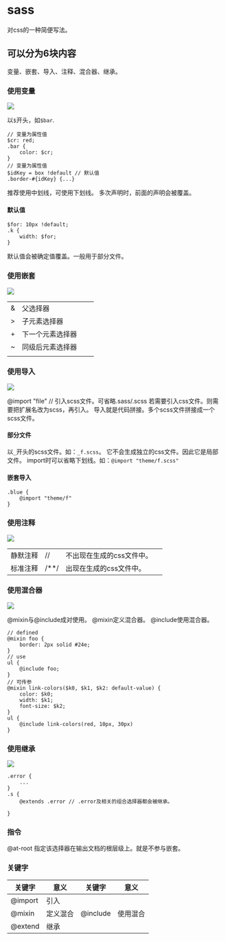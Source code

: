 # sass
对css的一种简便写法。  

## 可以分为6块内容
变量、嵌套、导入、注释、混合器、继承。

### 使用变量
![](./image/sass0.png)  

以`$`开头，如`$bar`.
```
// 变量为属性值
$cr: red;
.bar {
    color: $cr;
}
// 变量为属性值
$idKey = box !default // 默认值
.border-#{idKey} {...}

```
推荐使用中划线，可使用下划线。
多次声明时，前面的声明会被覆盖。
#### 默认值

```
$for: 10px !default;
.k {
    width: $for;
}
```
默认值会被确定值覆盖。一般用于部分文件。

### 使用嵌套
![](./image/sass1.png)  

|||||
|-|-|-|-|
|&|父选择器|||
|>|子元素选择器|||
|+|下一个元素选择器|||
|~|同级后元素选择器|||
|||||

### 使用导入
![](./image/sass2.png)  

@import "file" // 引入scss文件。可省略.sass/.scss
若需要引入css文件。则需要把扩展名改为scss，再引入。
导入就是代码拼接。多个scss文件拼接成一个scss文件。

#### 部分文件

以`_`开头的scss文件。如：`_f.scss`。
它不会生成独立的css文件。因此它是局部文件。
import时可以省略下划线。如：`@import "theme/f.scss"`

#### 嵌套导入

```
.blue {
    @import "theme/f"
}
```

### 使用注释
![](./image/sass3.png)  

|||||
|-|-|-|-|
|静默注释|//|不出现在生成的css文件中。||
|标准注释|/**/|出现在生成的css文件中。||

### 使用混合器
![](./image/sass4.png)  

@mixin与@include成对使用。
@mixin定义混合器。
@include使用混合器。

```
// defined
@mixin foo {
    border: 2px solid #24e;
}
// use
ul {
    @include foo;
}
// 可传参
@mixin link-colors($k0, $k1, $k2: default-value) {
    color: $k0;
    width: $k1;
    font-size: $k2;
}
ul {
    @include link-colors(red, 10px, 30px)
}
```

### 使用继承
![](./image/sass5.png)  

```
.error {
    ...
}
.s {
    @extends .error // .error及相关的组合选择器都会被继承。

}
```

### 指令

@at-root 指定该选择器在输出文档的根层级上。就是不参与嵌套。

### 关键字
|关键字|意义|关键字|意义|
|-|-|-|-|
|@import|引入|||
|@mixin|定义混合|@include|使用混合|
|@extend|继承|||


